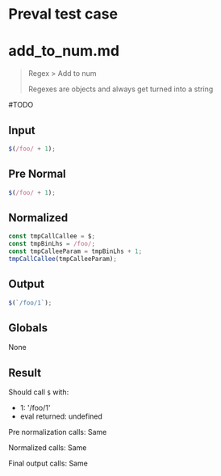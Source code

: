 # Preval test case

# add_to_num.md

> Regex > Add to num
>
> Regexes are objects and always get turned into a string

#TODO

## Input

`````js filename=intro
$(/foo/ + 1);
`````

## Pre Normal

`````js filename=intro
$(/foo/ + 1);
`````

## Normalized

`````js filename=intro
const tmpCallCallee = $;
const tmpBinLhs = /foo/;
const tmpCalleeParam = tmpBinLhs + 1;
tmpCallCallee(tmpCalleeParam);
`````

## Output

`````js filename=intro
$(`/foo/1`);
`````

## Globals

None

## Result

Should call `$` with:
 - 1: '/foo/1'
 - eval returned: undefined

Pre normalization calls: Same

Normalized calls: Same

Final output calls: Same
